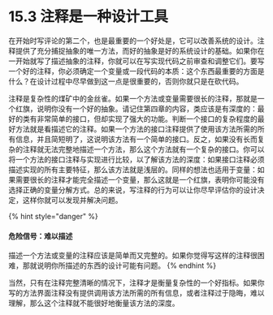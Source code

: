 # 15.3 注释是一种设计工具

在开始时写评论的第二个，也是最重要的一个好处是，它可以改善系统的设计。注释提供了充分捕捉抽象的唯一方法，而好的抽象是好的系统设计的基础。如果你在一开始就写了描述抽象的注释，你就可以在写实现代码之前审查和调整它们。要写一个好的注释，你必须确定一个变量或一段代码的本质：这个东西最重要的方面是什么？在设计过程中尽早做到这一点是很重要的，否则你就只是在砍代码。

注释是复杂性的煤矿中的金丝雀。如果一个方法或变量需要很长的注释，那就是一个红旗，说明你没有一个好的抽象。请记住第四章的内容，类应该是有深度的：最好的类有非常简单的接口，但却实现了强大的功能。判断一个接口的复杂程度的最好方法就是看描述它的注释。如果一个方法的接口注释提供了使用该方法所需的所有信息，并且简短明了，这说明该方法有一个简单的接口。反之，如果没有长而复杂的注释就无法完整地描述一个方法，那么这个方法就有一个复杂的接口。你可以将一个方法的接口注释与实现进行比较，以了解该方法的深度：如果接口注释必须描述实现的所有主要特征，那么该方法就是浅层的。同样的想法也适用于变量：如果需要很长的注释才能完全描述一个变量，那么这就是一个红旗，表明你可能没有选择正确的变量分解方式。总的来说，写注释的行为可以让你尽早评估你的设计决定，这样你就可以发现并解决问题。

{% hint style="danger" %}
#### 危险信号：难以描述

描述一个方法或变量的注释应该是简单而又完整的。如果你觉得写这样的注释很困难，那就说明你所描述的东西的设计可能有问题。
{% endhint %}

当然，只有在注释完整清晰的情况下，注释才是衡量复杂性的一个好指标。如果你写的方法界面注释没有提供调用该方法所需的所有信息，或者注释过于隐晦，难以理解，那么这个注释就不能很好地衡量该方法的深度。
